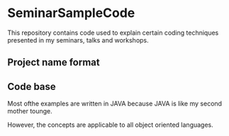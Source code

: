 # SeminarSampleCode

This repository contains code used to explain certain coding techniques presented in my seminars, talks and workshops.

Project name format
-------------------

<seminarTitle>_<exampleID>_<exampleName>


Code base
---------

Most ofthe examples are written in JAVA because JAVA is like my second mother tounge. 

However, the concepts are applicable to all object oriented languages.
